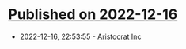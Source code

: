 # [Published on 2022-12-16](index.md)

* [2022-12-16, 22:53:55](https://news.ycombinator.com/item?id=34021737) - [Aristocrat Inc](https://www.thebeliever.net/aristocrat-inc/)
